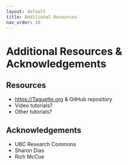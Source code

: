 ```yaml
---
layout: default
title: Additional Resources
nav_order: 10
---
```

# Additional Resources & Acknowledgements

## Resources

- https://Taguette.org & GitHub repository
- Video tutorials?
- Other tutorials?

## Acknowledgements

- UBC Research Commons
- Sharon Dias
- Rich McCue
